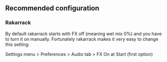 



## Recommended configuration

### Rakarrack

By default rakarrack starts with FX off (meaning wet mix 0%) and you have to turn it on manually. Fortunately rakarrack makes it very easy to change this setting:

Settings menu > Preferences > Audio tab > FX On at Start (first option)